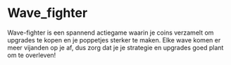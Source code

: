 # Wave_fighter
Wave-fighter is een spannend actiegame waarin je coins verzamelt om upgrades te kopen en je poppetjes sterker te maken. Elke wave komen er meer vijanden op je af, dus zorg dat je je strategie en upgrades goed plant om te overleven!
